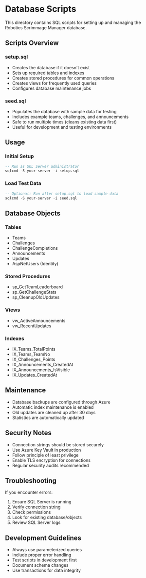 # Database Scripts

This directory contains SQL scripts for setting up and managing the Robotics Scrimmage Manager database.

## Scripts Overview

### setup.sql
- Creates the database if it doesn't exist
- Sets up required tables and indexes
- Creates stored procedures for common operations
- Creates views for frequently used queries
- Configures database maintenance jobs

### seed.sql
- Populates the database with sample data for testing
- Includes example teams, challenges, and announcements
- Safe to run multiple times (cleans existing data first)
- Useful for development and testing environments

## Usage

### Initial Setup
```sql
-- Run as SQL Server administrator
sqlcmd -S your-server -i setup.sql
```

### Load Test Data
```sql
-- Optional: Run after setup.sql to load sample data
sqlcmd -S your-server -i seed.sql
```

## Database Objects

### Tables
- Teams
- Challenges
- ChallengeCompletions
- Announcements
- Updates
- AspNetUsers (Identity)

### Stored Procedures
- sp_GetTeamLeaderboard
- sp_GetChallengeStats
- sp_CleanupOldUpdates

### Views
- vw_ActiveAnnouncements
- vw_RecentUpdates

### Indexes
- IX_Teams_TotalPoints
- IX_Teams_TeamNo
- IX_Challenges_Points
- IX_Announcements_CreatedAt
- IX_Announcements_IsVisible
- IX_Updates_CreatedAt

## Maintenance

- Database backups are configured through Azure
- Automatic index maintenance is enabled
- Old updates are cleaned up after 30 days
- Statistics are automatically updated

## Security Notes

- Connection strings should be stored securely
- Use Azure Key Vault in production
- Follow principle of least privilege
- Enable TLS encryption for connections
- Regular security audits recommended

## Troubleshooting

If you encounter errors:
1. Ensure SQL Server is running
2. Verify connection string
3. Check permissions
4. Look for existing database/objects
5. Review SQL Server logs

## Development Guidelines

- Always use parameterized queries
- Include proper error handling
- Test scripts in development first
- Document schema changes
- Use transactions for data integrity
